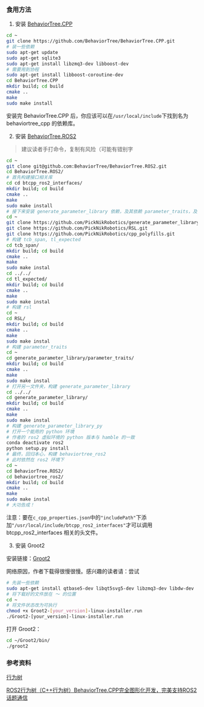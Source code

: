### 食用方法

1. 安装 [BehaviorTree.CPP]()

```bash
cd ~
git clone https://github.com/BehaviorTree/BehaviorTree.CPP.git
# 装一些依赖
sudo apt-get update
sudo apt-get sqlite3
sudo apt-get install libzmq3-dev libboost-dev
# 需要用到协程
sudo apt-get install libboost-coroutine-dev 
cd BehaviorTree.CPP
mkdir build; cd build
cmake ..
make
sudo make install
```
安装完 BehaviorTree.CPP 后，你应该可以在`/usr/local/include`下找到名为 behaviortree_cpp 的依赖库。

2. 安装 [BehaviorTree.ROS2](https://github.com/BehaviorTree/BehaviorTree.ROS2)

> 建议读者手打命令，复制有风险（可能有错别字

```bash
cd ~
git clone git@github.com:BehaviorTree/BehaviorTree.ROS2.git
cd BehaviorTree.ROS2/
# 首先构建接口相关库
cd cd btcpp_ros2_interfaces/
mkdir build; cd build
cmake ..
make
sudo make install
# 接下来安装 generate_parameter_library 依赖，及其依赖 parameter_traits，及其依赖的依赖：tcb_span, tl_expected, rsl
cd ~
git clone https://github.com/PickNikRobotics/generate_parameter_library.git
git clone https://github.com/PickNikRobotics/RSL.git
git clone https://github.com/PickNikRobotics/cpp_polyfills.git
# 构建 tcb_span, tl_expected
cd tcb_span/
mkdir build; cd build
cmake ..
make
sudo make instal
cd ../../
cd tl_expected/
mkdir build; cd build
cmake ..
make
sudo make instal
# 构建 rsl
cd ~
cd RSL/
mkdir build; cd build
cmake ..
make
sudo make instal
# 构建 parameter_traits
cd ~
cd generate_parameter_library/parameter_traits/
mkdir build; cd build
cmake ..
make
sudo make instal
# 打开另一文件夹，构建 generate_parameter_library
cd ../../
cd generate_parameter_library/
mkdir build; cd build
cmake ..
make
sudo make instal
# 构建 generate_parameter_library_py
# 打开一个能用的 python 环境
# 作者的 ros2 虚拟环境的 python 版本与 hamble 的一致
conda deactivate ros2
python setup.py install
# 最终，回归本心，构建 behaviortree_ros2
# 此时依然在 ros2 环境下
cd ~
cd BehaviorTree.ROS2/
cd behaviortree_ros2/
mkdir build; cd build
cmake ..
make
sudo make instal
# 大功告成！
```

注意：要在`c_cpp_properties.json`中的`"includePath"`下添加`"/usr/local/include/btcpp_ros2_interfaces"`才可以调用 btcpp_ros2_interfaces 相关的头文件。

3. 安装 Groot2

安装链接：[Groot2](https://www.behaviortree.dev/groot/)

网络原因，作者下载得很慢很慢。感兴趣的读者请：尝试

```bash
# 先装一些依赖
sudo apt-get install qtbase5-dev libqt5svg5-dev libzmq3-dev libdw-dev
# 将下载好的文件放在 ～ 的位置
cd ~
# 将文件状态改为可执行
chmod +x Groot2-[your_version]-linux-installer.run
./Groot2-[your_version]-linux-installer.run
```

打开 Groot2：

```bash
cd ~/Groot2/bin/
./groot2
```


### 参考资料
[行为树](https://www.behaviortree.dev/)

[ROS2行为树（C++行为树）BehaviorTree.CPP完全图形化开发，完美支持ROS2话题通信](https://blog.csdn.net/m0_63671696/article/details/131945756)
